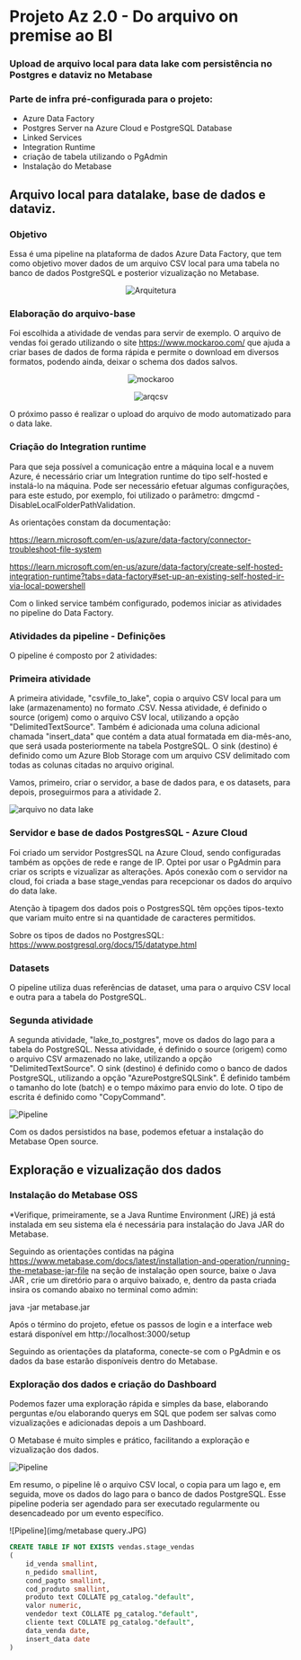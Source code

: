 # Projeto Az 2.0 - Do arquivo on premise ao BI
### Upload de arquivo local para data lake com persistência no Postgres e dataviz no Metabase
### Parte de infra pré-configurada para o projeto:
- Azure Data Factory
- Postgres Server na Azure Cloud e PostgreSQL Database
- Linked Services
- Integration Runtime
- criação de tabela utilizando o PgAdmin
- Instalação do Metabase

## Arquivo local para datalake, base de dados e dataviz.
### Objetivo
Essa é uma pipeline na plataforma de dados Azure Data Factory, que tem como objetivo mover dados de um arquivo CSV local para uma tabela no banco de dados PostgreSQL e posterior vizualização no Metabase.

<div align="center">
  
![Arquitetura](img/arq.JPG)
  
 </div>
 

### Elaboração do arquivo-base

Foi escolhida a atividade de vendas para servir de exemplo. O arquivo de vendas foi gerado utilizando o site https://www.mockaroo.com/ que ajuda a criar bases de dados de forma rápida e permite o download em diversos formatos, podendo ainda, deixar o schema dos dados salvos.

<div align="center">
  
![mockaroo](img/preview_mockap.JPG)
  
 </div>
 
 <div align="center">
  
![arqcsv](img/arquivo_csv.JPG)
  
 </div>
 
 O próximo passo é realizar o upload do arquivo de modo automatizado para o data lake.
 
 ### Criação do Integration runtime
 
 Para que seja possível a comunicação entre a máquina local e a nuvem Azure, é necessário criar um Integration runtime do tipo self-hosted e instalá-lo na máquina.
 Pode ser necessário efetuar algumas configurações, para este estudo, por exemplo, foi utilizado o parâmetro: dmgcmd -DisableLocalFolderPathValidation.
 
 As orientações constam da documentação:
 
 https://learn.microsoft.com/en-us/azure/data-factory/connector-troubleshoot-file-system

 https://learn.microsoft.com/en-us/azure/data-factory/create-self-hosted-integration-runtime?tabs=data-factory#set-up-an-existing-self-hosted-ir-via-local-powershell
 
Com o linked service também configurado, podemos iniciar as atividades no pipeline do Data Factory.
 
### Atividades da pipeline - Definições

O pipeline é composto por 2 atividades:

### Primeira atividade

A primeira atividade, "csvfile_to_lake", copia o arquivo CSV local para um lake (armazenamento) no formato .CSV. Nessa atividade, é definido o source (origem) como o arquivo CSV local, utilizando a opção "DelimitedTextSource". Também é adicionada uma coluna adicional chamada "insert_data" que contém a data atual formatada em dia-mês-ano, que será usada posteriormente na tabela PostgreSQL. O sink (destino) é definido como um Azure Blob Storage com um arquivo CSV delimitado com todas as colunas citadas no arquivo original.

Vamos, primeiro, criar o servidor, a base de dados para, e os datasets, para depois, proseguirmos para a atividade 2.

![arquivo no data lake](img/arquivo_no_blob.JPG)

### Servidor e base de dados PostgresSQL - Azure Cloud

Foi criado um servidor PostgresSQL na Azure Cloud, sendo configuradas também as opções de rede e range de IP. Optei por usar o PgAdmin para criar os scripts e vizualizar as alterações. Após conexão com o servidor na cloud, foi criada a base stage_vendas para recepcionar os dados do arquivo do data lake.

Atenção à tipagem dos dados pois o PostgresSQL têm opções tipos-texto que variam muito entre si na quantidade de caracteres permitidos.

Sobre os tipos de dados no PostgresSQL: https://www.postgresql.org/docs/15/datatype.html

### Datasets

O pipeline utiliza duas referências de dataset, uma para o arquivo CSV local e outra para a tabela do PostgreSQL.

### Segunda atividade

A segunda atividade, "lake_to_postgres", move os dados do lago para a tabela do PostgreSQL. Nessa atividade, é definido o source (origem) como o arquivo CSV armazenado no lake, utilizando a opção "DelimitedTextSource". O sink (destino) é definido como o banco de dados PostgreSQL, utilizando a opção "AzurePostgreSQLSink". É definido também o tamanho do lote (batch) e o tempo máximo para envio do lote. O tipo de escrita é definido como "CopyCommand".

![Pipeline](img/pipeline.JPG)

Com os dados persistidos na base, podemos efetuar a instalação do Metabase Open source.

## Exploração e vizualização dos dados

### Instalação do Metabase OSS

*Verifique, primeiramente, se a Java Runtime Environment (JRE) já está instalada em seu sistema ela é necessária para instalação do Java JAR do Metabase.

Seguindo as orientações contidas na página https://www.metabase.com/docs/latest/installation-and-operation/running-the-metabase-jar-file na seção de instalação open source, baixe o Java JAR , crie um diretório para o arquivo baixado, e, dentro da pasta criada insira os comando abaixo no terminal como admin:

java -jar metabase.jar


Após o término do projeto, efetue os passos de login e a interface web estará disponível em http://localhost:3000/setup

Seguindo as orientações da plataforma, conecte-se com o PgAdmin e os dados da base estarão disponíveis dentro do Metabase.


### Exploração dos dados e criação do Dashboard

Podemos fazer uma exploração rápida e simples da base, elaborando perguntas e/ou elaborando querys em SQL que podem ser salvas como vizualizações e adicionadas depois a um Dashboard.

O Metabase é muito simples e prático, facilitando a exploração e vizualização dos dados.

![Pipeline](img/dash_simples.JPG)

Em resumo, o pipeline lê o arquivo CSV local, o copia para um lago e, em seguida, move os dados do lago para o banco de dados PostgreSQL. Esse pipeline poderia ser agendado para ser executado regularmente ou desencadeado por um evento específico.


![Pipeline](img/metabase query.JPG)
~~~SQL
CREATE TABLE IF NOT EXISTS vendas.stage_vendas
(
    id_venda smallint,
    n_pedido smallint,
    cond_pagto smallint,
    cod_produto smallint,
    produto text COLLATE pg_catalog."default",
    valor numeric,
    vendedor text COLLATE pg_catalog."default",
    cliente text COLLATE pg_catalog."default",
    data_venda date,
    insert_data date
)
~~~


